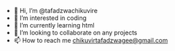 - 👋 Hi, I’m @tafadzwachikuvire
- 👀 I’m interested in coding
- 🌱 I’m currently learning html
- 💞️ I’m looking to collaborate on any projects
- 📫 How to reach me chikuvirtafadzwagee@gmail.com 

<!---
tafadzwachikuvire/tafadzwachikuvire is a ✨ special ✨ repository because its `README.md` (this file) appears on your GitHub profile.
You can click the Preview link to take a look at your changes.
--->

